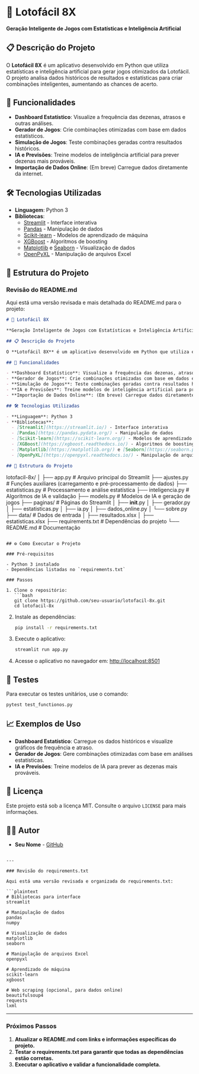 # 🎯 Lotofácil 8X

**Geração Inteligente de Jogos com Estatísticas e Inteligência Artificial**

## 📋 Descrição do Projeto

O **Lotofácil 8X** é um aplicativo desenvolvido em Python que utiliza estatísticas e inteligência artificial para gerar jogos otimizados da Lotofácil. O projeto analisa dados históricos de resultados e estatísticas para criar combinações inteligentes, aumentando as chances de acerto.

## 🚀 Funcionalidades

- **Dashboard Estatístico**: Visualize a frequência das dezenas, atrasos e outras análises.
- **Gerador de Jogos**: Crie combinações otimizadas com base em dados estatísticos.
- **Simulação de Jogos**: Teste combinações geradas contra resultados históricos.
- **IA e Previsões**: Treine modelos de inteligência artificial para prever dezenas mais prováveis.
- **Importação de Dados Online**: (Em breve) Carregue dados diretamente da internet.

## 🛠️ Tecnologias Utilizadas

- **Linguagem**: Python 3
- **Bibliotecas**:
  - [Streamlit](https://streamlit.io/) - Interface interativa
  - [Pandas](https://pandas.pydata.org/) - Manipulação de dados
  - [Scikit-learn](https://scikit-learn.org/) - Modelos de aprendizado de máquina
  - [XGBoost](https://xgboost.readthedocs.io/) - Algoritmos de boosting
  - [Matplotlib](https://matplotlib.org/) e [Seaborn](https://seaborn.pydata.org/) - Visualização de dados
  - [OpenPyXL](https://openpyxl.readthedocs.io/) - Manipulação de arquivos Excel

## 📂 Estrutura do Projeto
### Revisão do README.md

Aqui está uma versão revisada e mais detalhada do README.md para o projeto:

```markdown
# 🎯 Lotofácil 8X

**Geração Inteligente de Jogos com Estatísticas e Inteligência Artificial**

## 📋 Descrição do Projeto

O **Lotofácil 8X** é um aplicativo desenvolvido em Python que utiliza estatísticas e inteligência artificial para gerar jogos otimizados da Lotofácil. O projeto analisa dados históricos de resultados e estatísticas para criar combinações inteligentes, aumentando as chances de acerto.

## 🚀 Funcionalidades

- **Dashboard Estatístico**: Visualize a frequência das dezenas, atrasos e outras análises.
- **Gerador de Jogos**: Crie combinações otimizadas com base em dados estatísticos.
- **Simulação de Jogos**: Teste combinações geradas contra resultados históricos.
- **IA e Previsões**: Treine modelos de inteligência artificial para prever dezenas mais prováveis.
- **Importação de Dados Online**: (Em breve) Carregue dados diretamente da internet.

## 🛠️ Tecnologias Utilizadas

- **Linguagem**: Python 3
- **Bibliotecas**:
  - [Streamlit](https://streamlit.io/) - Interface interativa
  - [Pandas](https://pandas.pydata.org/) - Manipulação de dados
  - [Scikit-learn](https://scikit-learn.org/) - Modelos de aprendizado de máquina
  - [XGBoost](https://xgboost.readthedocs.io/) - Algoritmos de boosting
  - [Matplotlib](https://matplotlib.org/) e [Seaborn](https://seaborn.pydata.org/) - Visualização de dados
  - [OpenPyXL](https://openpyxl.readthedocs.io/) - Manipulação de arquivos Excel

## 📂 Estrutura do Projeto

```
lotofacil-8x/
│
├── app.py                     # Arquivo principal do Streamlit
├── ajustes.py                 # Funções auxiliares (carregamento e pré-processamento de dados)
├── estatisticas.py            # Processamento e análise estatística
├── inteligencia.py            # Algoritmos de IA e validação
├── models.py                  # Modelos de IA e geração de jogos
├── paginas/                   # Páginas do Streamlit
│   ├── __init__.py
│   ├── gerador.py
│   ├── estatisticas.py
│   ├── ia.py
│   ├── dados_online.py
│   └── sobre.py
├── data/                      # Dados de entrada
│   ├── resultados.xlsx
│   ├── estatisticas.xlsx
├── requirements.txt           # Dependências do projeto
└── README.md                  # Documentação
```

## ⚙️ Como Executar o Projeto

### Pré-requisitos

- Python 3 instalado
- Dependências listadas no `requirements.txt`

### Passos

1. Clone o repositório:
   ```bash
   git clone https://github.com/seu-usuario/lotofacil-8x.git
   cd lotofacil-8x
   ```

2. Instale as dependências:
   ```bash
   pip install -r requirements.txt
   ```

3. Execute o aplicativo:
   ```bash
   streamlit run app.py
   ```

4. Acesse o aplicativo no navegador em: [http://localhost:8501](http://localhost:8501)

## 🧪 Testes

Para executar os testes unitários, use o comando:

```bash
pytest test_functionos.py
```

## 📈 Exemplos de Uso

- **Dashboard Estatístico**: Carregue os dados históricos e visualize gráficos de frequência e atraso.
- **Gerador de Jogos**: Gere combinações otimizadas com base em análises estatísticas.
- **IA e Previsões**: Treine modelos de IA para prever as dezenas mais prováveis.

## 📝 Licença

Este projeto está sob a licença MIT. Consulte o arquivo `LICENSE` para mais informações.

## 👨‍💻 Autor

- **Seu Nome** - [GitHub](https://github.com/seu-usuario)
```

---

### Revisão do requirements.txt

Aqui está uma versão revisada e organizada do requirements.txt:

```plaintext
# Bibliotecas para interface
streamlit

# Manipulação de dados
pandas
numpy

# Visualização de dados
matplotlib
seaborn

# Manipulação de arquivos Excel
openpyxl

# Aprendizado de máquina
scikit-learn
xgboost

# Web scraping (opcional, para dados online)
beautifulsoup4
requests
lxml
```

---

### **Próximos Passos**
1. **Atualizar o README.md com links e informações específicas do projeto.**
2. **Testar o requirements.txt para garantir que todas as dependências estão corretas.**
3. **Executar o aplicativo e validar a funcionalidade completa.**